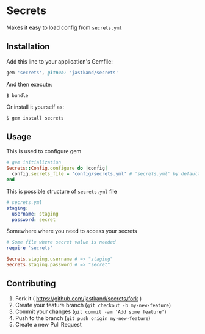 # Secrets

Makes it easy to load config from `secrets.yml`

## Installation

Add this line to your application's Gemfile:

```ruby
gem 'secrets', github: 'jastkand/secrets'
```

And then execute:

    $ bundle

Or install it yourself as:

    $ gem install secrets

## Usage

This is used to configure gem

```ruby
# gem initialization
Secrets::Config.configure do |config|
  config.secrets_file = 'config/secrets.yml' # 'secrets.yml' by default
end
```

This is possible structure of `secrets.yml` file

```yaml
# secrets.yml
staging:
  username: staging
  password: secret
```

Somewhere where you need to access your secrets

```ruby
# Some file where secret value is needed
require 'secrets'

Secrets.staging.username # => "staging"
Secrets.staging.password # => "secret"
```

## Contributing

1. Fork it ( https://github.com/jastkand/secrets/fork )
2. Create your feature branch (`git checkout -b my-new-feature`)
3. Commit your changes (`git commit -am 'Add some feature'`)
4. Push to the branch (`git push origin my-new-feature`)
5. Create a new Pull Request
